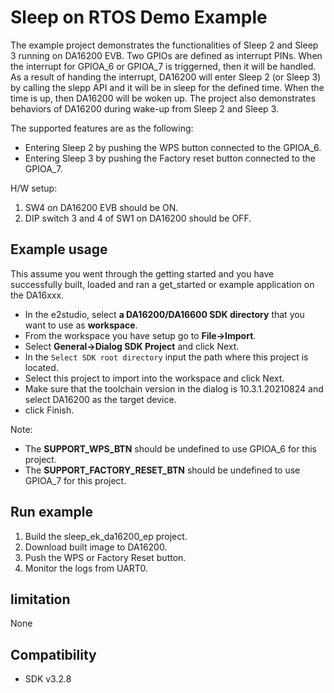 # Sleep on RTOS Demo Example

The example project demonstrates the functionalities of Sleep 2 and Sleep 3 running on DA16200 EVB.
Two GPIOs are defined as interrupt PINs. When the interrupt for GPIOA_6 or GPIOA_7 is triggerned, 
then it will be handled. As a result of handing the interrupt, DA16200 will enter Sleep 2 (or Sleep 3)
by calling the slepp API and it will be in sleep for the defined time.
When the time is up, then DA16200 will be woken up. The project also demonstrates behaviors of DA16200
during wake-up from Sleep 2 and Sleep 3. 

The supported features are as the following:
- Entering Sleep 2 by pushing the WPS button connected to the GPIOA_6.
- Entering Sleep 3 by pushing the Factory reset button connected to the GPIOA_7.

H/W setup:
1. SW4 on DA16200 EVB should be ON.
2. DIP switch 3 and 4 of SW1 on DA16200 should be OFF.

## Example usage

This assume you went through the getting started and you have successfully built, loaded and ran a get_started or example application on the DA16xxx.

- In the e2studio, select **a DA16200/DA16600 SDK directory** that you want to use as **workspace**.
- From the workspace you have setup go to **File->Import**.
- Select **General->Dialog SDK Project** and click Next.
- In the `Select SDK root directory` input the path where this project is located.
- Select this project to import into the workspace and click Next.
- Make sure that the toolchain version in the dialog is 10.3.1.20210824 and select DA16200 as the target device.
- click Finish.

Note:
- The __SUPPORT_WPS_BTN__ should be undefined to use GPIOA_6 for this project.
- The __SUPPORT_FACTORY_RESET_BTN__ should be undefined to use GPIOA_7 for this project.

## Run example 

1. Build the sleep_ek_da16200_ep project.
2. Download built image to DA16200.
3. Push the WPS or Factory Reset button.
4. Monitor the logs from UART0.

## limitation

None

## Compatibility

- SDK v3.2.8
